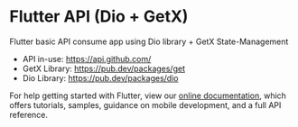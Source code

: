 # Flutter API (Dio + GetX)

Flutter basic API consume app using Dio library + GetX State-Management
- API in-use: https://api.github.com/
- GetX Library: https://pub.dev/packages/get
- Dio Library: https://pub.dev/packages/dio

For help getting started with Flutter, view our
[online documentation](https://flutter.dev/docs), which offers tutorials,
samples, guidance on mobile development, and a full API reference.
